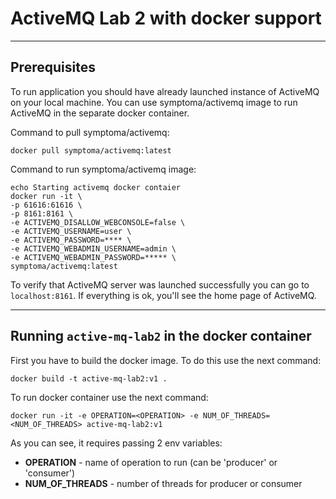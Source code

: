 # ActiveMQ Lab 2 with docker support
***
## Prerequisites
To run application you should have already launched instance of ActiveMQ on your local machine. You can use symptoma/activemq
image to run ActiveMQ in the separate docker container.

Command to pull symptoma/activemq:
````
docker pull symptoma/activemq:latest
````
Command to run symptoma/activemq image:
````
echo Starting activemq docker contaier
docker run -it \
-p 61616:61616 \
-p 8161:8161 \
-e ACTIVEMQ_DISALLOW_WEBCONSOLE=false \
-e ACTIVEMQ_USERNAME=user \
-e ACTIVEMQ_PASSWORD=**** \
-e ACTIVEMQ_WEBADMIN_USERNAME=admin \
-e ACTIVEMQ_WEBADMIN_PASSWORD=***** \
symptoma/activemq:latest
````
To verify that ActiveMQ server was launched successfully you can go to `localhost:8161`. If everything is ok, you'll see the home page of ActiveMQ.
***
## Running `active-mq-lab2` in the docker container
First you have to build the docker image. To do this use the next command:
````
docker build -t active-mq-lab2:v1 .
````
To run docker container use the next command:
````
docker run -it -e OPERATION=<OPERATION> -e NUM_OF_THREADS=<NUM_OF_THREADS> active-mq-lab2:v1
````
As you can see, it requires passing 2 env variables:
- **OPERATION** - name of operation to run (can be 'producer' or 'consumer')
- **NUM_OF_THREADS** - number of threads for producer or consumer

